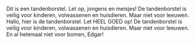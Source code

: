 Dit is een tandenborstel. 
Let op, jongens en meisjes! De tandenborstel is veilig voor kinderen, volwassenen en huisdieren. Maar niet voor leeuwen.
Hallo, hier is de tandenborstel. 
Let HEEL GOED op! De tandenborstel is veilig voor kinderen, volwassenen en huisdieren. Maar niet voor leeuwen. En al helemaal niet voor bomen, Edgar!